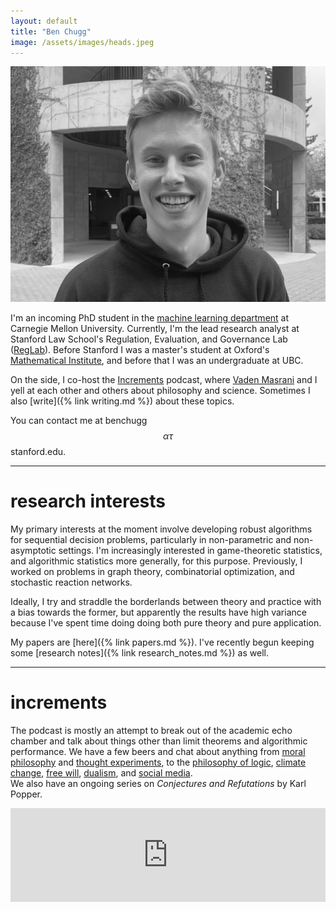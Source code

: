 ```yaml
---
layout: default
title: "Ben Chugg"
image: /assets/images/heads.jpeg
---
```


<img id='headerim' src="/assets/images/lawme.jpg">

I'm an incoming PhD student in the [machine learning department](https://www.ml.cmu.edu/) at Carnegie Mellon University.  Currently, I'm the lead research analyst at Stanford Law School's 
Regulation, Evaluation, and Governance Lab (<a href="https://reglab.stanford.edu/" rel='nofollow'>RegLab</a>). Before Stanford I was a master's student at Oxford's [Mathematical Institute](https://www.maths.ox.ac.uk/), and before that I was an undergraduate at UBC. 


On the side, I co-host the <a href="https://www.incrementspodcast.com/" ref='nofollow'>Increments</a> podcast, where <a href="https://vmasrani.github.io/">Vaden Masrani</a> and I yell at each other and others about philosophy and science. Sometimes I also [write]({% link writing.md %}) about these topics. 


You can contact me at benchugg $$\alpha\tau$$ stanford.edu. 

--- 


# research interests
My primary interests at the moment involve developing robust algorithms for sequential decision problems, particularly in non-parametric and non-asymptotic settings. I'm increasingly interested in game-theoretic statistics, and algorithmic statistics more generally, for this purpose. Previously, I worked on problems in graph theory, combinatorial optimization, and stochastic reaction networks.

Ideally, I try and straddle the borderlands between theory and practice with a bias towards the former, but apparently the results have high variance because I've spent time doing doing both pure theory and pure application. 

My papers are [here]({% link papers.md %}). I've recently begun keeping some [research notes]({% link research_notes.md %}) as well. 

---


# increments
The podcast is mostly an attempt to break out of the academic echo chamber and talk about things other than limit theorems and algorithmic performance. We have a few beers and chat about anything from <a href="https://www.incrementspodcast.com/26" rel='nofollow'>moral philosophy</a>  and <a href="https://www.incrementspodcast.com/22" rel='nofollow'>thought experiments</a>, to the <a href="https://www.incrementspodcast.com/28" rel='nofollow'>philosophy of logic</a>, <a href="https://www.incrementspodcast.com/32" rel='nofollow'>climate change</a>, <a href="https://www.incrementspodcast.com/23" rel='nofollow'>free will</a>, <a href="https://www.incrementspodcast.com/24" rel='nofollow'>dualism</a>, and <a href="https://www.incrementspodcast.com/15" rel='nofollow'>social media</a>.  
We also have an ongoing series on <em>Conjectures and Refutations</em> by Karl Popper.


<iframe src="https://player.fireside.fm/v2/AlCT9XAu/latest?theme=light"
width="100%" frameborder="0" scrolling="no"></iframe>  
